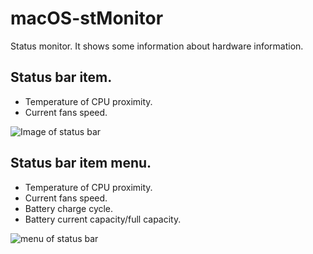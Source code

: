# macOS-stMonitor
Status monitor. It shows some information about hardware information.

## Status bar item.
  - Temperature of CPU proximity.
  - Current fans speed.
  
![Image of status bar](https://pp.userapi.com/c638125/v638125672/53f83/fGBvH2caCVY.jpg)

## Status bar item menu.
  - Temperature of CPU proximity.
  - Current fans speed.
  - Battery charge cycle.
  - Battery current capacity/full capacity.
  
![menu of status bar](https://pp.userapi.com/c638125/v638125672/53f7c/PWHD7gLaze0.jpg)
